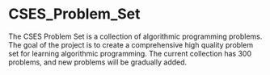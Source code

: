 # CSES_Problem_Set
The CSES Problem Set is a collection of algorithmic programming problems. The goal of the project is to create a comprehensive high quality problem set for learning algorithmic programming. The current collection has 300 problems, and new problems will be gradually added.
